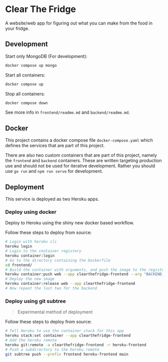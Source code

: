 # Clear The Fridge

A website/web app for figuring out what you can make from the food in your fridge.

## Development

Start only MongoDB (For development):

```sh
docker compose up mongo
```

Start all containers:

```sh
docker compose up
```

Stop all containers:

```sh
docker compose down
```

See more info in `frontend/readme.md` and `backend/readme.md`.

## Docker

This project contains a docker compose file `docker-compose.yaml`
which defines the services that are part of this project.

There are also two custom containers that are part of this project,
namely the `frontend` and `backend` containers. These are written
targeting production use and should not be used for iterative
development. Rather you should use `go run` and `npm run serve` for
development.

## Deployment

This service is deployed as two Heroku apps.

### Deploy using docker

Deploy to Heroku using the shiny new docker based workflow.

Follow these steps to deploy from source:

```bash
# Login with heroku cli
heroku login
# Login to the container registery
heroku container:login
# Go to the directory containing the Dockerfile
cd frontend/
# Build the container with arguments, and push the image to the registery
heroku container:push web --app clearthefridge-frontend --arg "BACKEND_URL=https://clearthefridge-backend.herokuapp.com"
# Deploy the new image
heroku container:release web --app clearthefridge-frontend
# Now repeat the last two for the backend
```

### Deploy using git subtree

> Experimental method of deployment

Follow these steps to deploy from source:

```bash
# Tell Heroku to use the container stack for this app
heroku stack:set container --app clearthefridge-frontend
# Add the heroku remote
heroku git:remote -a clearthefridge-frontend -r heroku-frontend
# Push a subdirectory to the heroku remote
git subtree push --prefix frontend heroku-frontend main
```
